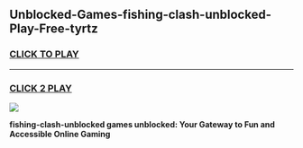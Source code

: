 
## Unblocked-Games-fishing-clash-unblocked-Play-Free-tyrtz
<h3>
<a href="https://premium76.site?title=fishing-clash-unblocked&ref=24M">CLICK TO PLAY</a></h3>
<hr>

<h3>
<a href="https://premium76.site?title=fishing-clash-unblocked&ref=24M">CLICK 2 PLAY</a>
  
</h3>

<a href="https://premium76.site?title=fishing-clash-unblocked&ref=24M"><img src="https://clearcache.store/games.png"></a>


**fishing-clash-unblocked games unblocked: Your Gateway to Fun and Accessible Online Gaming**
